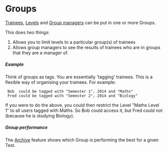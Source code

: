 Groups
======

[Trainees](trainees.md), [Levels](levels.md) and [Group managers](group_managers.md) can be put in one or more Groups. 

This does two things:

1. Allows you to limit levels to a particular group(s) of trainees
2. Allows group managers to see the results of trainees who are in groups that they are a manager of.

##### Example
Think of groups as tags. You are essentially 'tagging' trainees. This is a flexible way of organising your trainees. For example:

     Bob  could be tagged with "Semester 1", 2014 and "Maths"
     Fred could be tagged with "Semester 2", 2014 and "Biology"
     
If you were to do the above, you could then restrict the Level "Maths Level 1″ to all users tagged with Maths. So Bob could access it, but Fred could not (because he is studying Biology).

##### Group performance
The [Archive](archive.md) feature shows which Group is performing the best for a given Test.